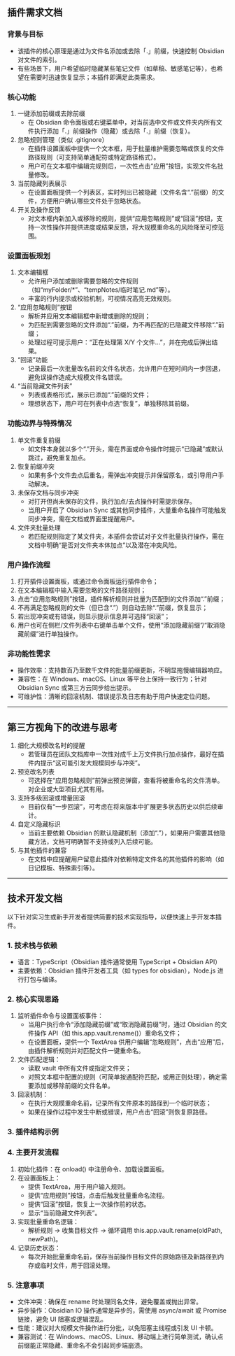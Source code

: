 ## 插件需求文档

### 背景与目标
- 该插件的核心原理是通过为文件名添加或去除「.」前缀，快速控制 Obsidian 对文件的索引。  
- 有些场景下，用户希望临时隐藏某些笔记文件（如草稿、敏感笔记等），也希望在需要时迅速恢复显示；本插件即满足此类需求。

### 核心功能
1. 一键添加前缀或去除前缀  
   - 在 Obsidian 命令面板或右键菜单中，对当前选中文件或文件夹内所有文件执行添加「.」前缀操作（隐藏）或去除「.」前缀（恢复）。  
2. 忽略规则管理（类似 .gitignore）  
   - 在插件设置面板中提供一个文本框，用于批量维护需要忽略或恢复的文件路径规则（可支持简单通配符或特定路径格式）。  
   - 用户可在文本框中编辑完规则后，一次性点击“应用”按钮，实现文件名批量修改。  
3. 当前隐藏列表展示  
   - 在设置面板提供一个列表区，实时列出已被隐藏（文件名含“.”前缀）的文件，方便用户确认哪些文件处于忽略状态。  
4. 开关及操作反馈  
   - 对文本框内新加入或移除的规则，提供“应用忽略规则”或“回滚”按钮，支持一次性操作并提供进度或结果反馈，将大规模重命名的风险降至可控范围。

### 设置面板规划
1. 文本编辑框  
   - 允许用户添加或删除需要忽略的文件规则（如“myFolder/*”、“tempNotes/临时笔记.md”等）。  
   - 丰富的行内提示或校验机制，可视情况高亮无效规则。
2. “应用忽略规则”按钮  
   - 解析并应用文本编辑框中新增或删除的规则；  
   - 为匹配到需要忽略的文件添加“.”前缀，为不再匹配的已隐藏文件移除“.”前缀；  
   - 处理过程可提示用户：“正在处理第 X/Y 个文件…”，并在完成后弹出结果。
3. “回滚”功能  
   - 记录最后一次批量改名前的文件名状态，允许用户在短时间内一步回退，避免误操作造成大规模文件名错误。
4. “当前隐藏文件列表”  
   - 列表或表格形式，展示已添加“.”前缀的文件；  
   - 理想状态下，用户可在列表中点选“恢复”，单独移除其前缀。

### 功能边界与特殊情况
1. 单文件重复前缀  
   - 如文件本身就以多个“.”开头，需在界面或命令操作时提示“已隐藏”或默认跳过，避免重复加点。  
2. 恢复前缀冲突  
   - 如果有多个文件去点后重名，需弹出冲突提示并保留原名，或引导用户手动解决。  
3. 未保存文档与同步冲突  
   - 对打开但尚未保存的文件，执行加点/去点操作时需提示保存。  
   - 当用户开启了 Obsidian Sync 或其他同步插件，大量重命名操作可能触发同步冲突，需在文档或界面里提醒用户。  
4. 文件夹批量处理  
   - 若匹配规则指定了某文件夹，本插件会尝试对子文件批量执行操作，需在文档中明确“是否对文件夹本体加点”以及潜在冲突风险。

### 用户操作流程
1. 打开插件设置面板，或通过命令面板运行插件命令；  
2. 在文本编辑框中输入需要忽略的文件路径规则；  
3. 点击“应用忽略规则”按钮，插件解析规则并批量为匹配到的文件添加“.”前缀；  
4. 不再满足忽略规则的文件（但已含“.”）则自动去除“.”前缀，恢复显示；  
5. 若出现冲突或有错误，则显示提示信息并可选择“回滚”；  
6. 用户也可在侧栏/文件列表中右键单击单个文件，使用“添加隐藏前缀”/“取消隐藏前缀”进行单独操作。

### 非功能性需求
- 操作效率：支持数百乃至数千文件的批量前缀更新，不明显拖慢编辑器响应。  
- 兼容性：在 Windows、macOS、Linux 等平台上保持一致行为；针对 Obsidian Sync 或第三方云同步给出提示。  
- 可维护性：清晰的回滚机制、错误提示及日志有助于用户快速定位问题。

---

## 第三方视角下的改进与思考

1. 细化大规模改名时的提醒  
   - 若管理员在团队文档库中一次性对成千上万文件执行加点操作，最好在插件内提示“这可能引发大规模同步与冲突”。  
2. 预览改名列表  
   - 可选择在“应用忽略规则”前弹出预览弹窗，查看将被重命名的文件清单。对企业或大型项目尤其有用。  
3. 支持多级回滚或增量回滚  
   - 目前仅有“一步回滚”，可考虑在将来版本中扩展更多状态历史以供后续审计。  
4. 自定义隐藏标识  
   - 当前主要依赖 Obsidian 的默认隐藏机制（添加“.”），如果用户需要其他隐藏方法，文档可明确暂不支持或列入后续可能。  
5. 与其他插件的兼容  
   - 在文档中应提醒用户留意此插件对依赖特定文件名的其他插件的影响（如日记模板、特殊索引等）。

---

## 技术开发文档

以下针对实习生或新手开发者提供简要的技术实现指导，以便快速上手开发本插件。

### 1. 技术栈与依赖
- 语言：TypeScript（Obsidian 插件通常使用 TypeScript + Obsidian API）  
- 主要依赖：Obsidian 插件开发者工具（如 types for obsidian），Node.js 进行打包与编译。

### 2. 核心实现思路
1. 监听插件命令与设置面板事件：  
   - 当用户执行命令“添加隐藏前缀”或“取消隐藏前缀”时，通过 Obsidian 的文件操作 API（如 this.app.vault.rename()）重命名文件；  
   - 在设置面板，提供一个 TextArea 供用户编辑“忽略规则”，点击“应用”后，由插件解析规则并对匹配文件一键重命名。  
2. 文件匹配逻辑：  
   - 读取 vault 中所有文件或指定文件夹；  
   - 对照文本框中配置的规则（可简单按通配符匹配，或用正则处理），确定需要添加或移除前缀的文件名单。  
3. 回滚机制：  
   - 在执行大规模重命名前，记录所有文件原本的路径到一个临时状态；  
   - 如果在操作过程中发生中断或错误，用户点击“回滚”则恢复原路径。

### 3. 插件结构示例


### 4. 主要开发流程
1. 初始化插件：在 onload() 中注册命令、加载设置面板。  
2. 在设置面板上：  
   - 提供 TextArea，用于用户输入规则。  
   - 提供“应用规则”按钮，点击后触发批量重命名流程。  
   - 提供“回滚”按钮，恢复上一次操作前的状态。  
   - 显示“当前隐藏文件列表”。  
3. 实现批量重命名逻辑：  
   - 解析规则 -> 收集目标文件 -> 循环调用 this.app.vault.rename(oldPath, newPath)。  
4. 记录历史状态：  
   - 每次开始批量重命名前，保存当前操作目标文件的原始路径及新路径到内存或临时文件，用于回滚处理。

### 5. 注意事项
- 文件冲突：确保在 rename 时处理同名文件，避免覆盖或抛出异常。  
- 异步操作：Obsidian IO 操作通常是异步的，需使用 async/await 或 Promise 链接，避免 UI 阻塞或逻辑混乱。  
- 性能：建议对大规模文件操作进行分批，以免阻塞主线程或引发 UI 卡顿。  
- 兼容测试：在 Windows、macOS、Linux、移动端上进行简单测试，确认点前缀能正常隐藏、重命名不会引起同步端崩溃。  